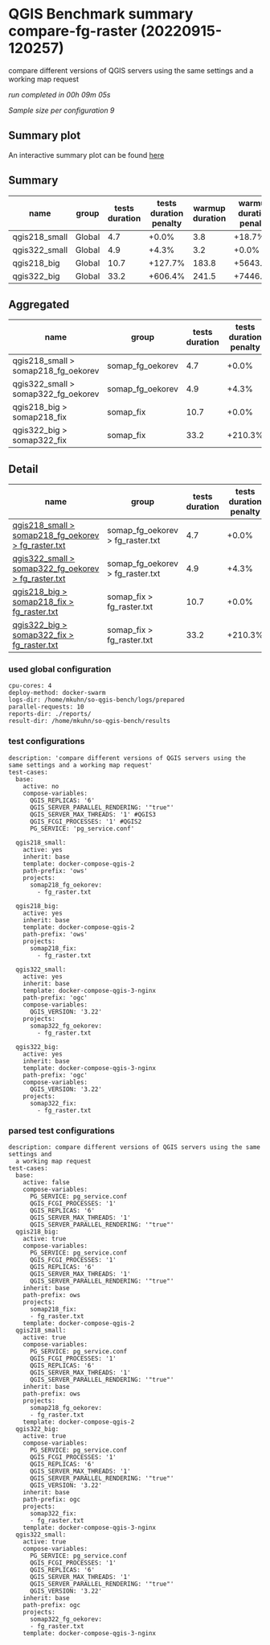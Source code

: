 # QGIS Benchmark summary compare-fg-raster (20220915-120257)


compare different versions of QGIS servers using the same settings and a working map request

_run completed in 00h 09m 05s_

_Sample size per configuration 9_
## Summary plot
An interactive summary plot can be found [here](report_compare-fg-raster_20220915-120257_plot.html)

## Summary
| name          | group   |   tests duration | tests duration penalty   |   warmup duration | warmup duration penalty   |   totalResTime | totalResTime penalty   |   medianResTime | medianResTime penalty   |   minResTime |   maxResTime |   responseSizeMB |   sampleCount |   errorCount |   memMaxMB |   memAvgMB |   memMinMB |   cpuMax% |   cpuAvg% |   cpuMin% |   errorPct |
|---------------|---------|------------------|--------------------------|-------------------|---------------------------|----------------|------------------------|-----------------|-------------------------|--------------|--------------|------------------|---------------|--------------|------------|------------|------------|-----------|-----------|-----------|------------|
| qgis218_small | Global  |              4.7 | +0.0%                    |               3.8 | +18.7%                    |            2.2 | +0.0%                  |             263 | +0.0%                   |          211 |          285 |             13.6 |             9 |            0 |     6196.1 |     6196.1 |     6196.1 |       0.2 |       0.2 |       0.2 |          0 |
| qgis322_small | Global  |              4.9 | +4.3%                    |               3.2 | +0.0%                     |            2.7 | +22.6%                 |             322 | +22.4%                  |          251 |          341 |             15.2 |             9 |            0 |     -inf   |      nan   |      inf   |    -inf   |     nan   |     inf   |          0 |
| qgis218_big   | Global  |             10.7 | +127.7%                  |             183.8 | +5643.8%                  |           47.1 | +1999.3%               |            6451 | +2352.9%                |         2475 |         6761 |             13.6 |             9 |            0 |     9863.1 |     9424.9 |     8781.1 |      56.3 |      35.9 |       3.3 |          0 |
| qgis322_big   | Global  |             33.2 | +606.4%                  |             241.5 | +7446.9%                  |           31.7 | +1315.1%               |             324 | +23.2%                  |          257 |        29284 |             15.2 |             9 |            0 |    11913.2 |    11828.6 |    10881.8 |      19.6 |       2.9 |       1.8 |          0 |

## Aggregated
| name                                | group            |   tests duration | tests duration penalty   |   warmup duration | warmup duration penalty   |   totalResTime | totalResTime penalty   |   medianResTime | medianResTime penalty   |   minResTime |   maxResTime |   responseSizeMB |   sampleCount |   errorCount |   memMaxMB |   memAvgMB |   memMinMB |   cpuMax% |   cpuAvg% |   cpuMin% |   errorPct |
|-------------------------------------|------------------|------------------|--------------------------|-------------------|---------------------------|----------------|------------------------|-----------------|-------------------------|--------------|--------------|------------------|---------------|--------------|------------|------------|------------|-----------|-----------|-----------|------------|
| qgis218_small > somap218_fg_oekorev | somap_fg_oekorev |              4.7 | +0.0%                    |               3.8 | +18.7%                    |            2.2 | +0.0%                  |             263 | +0.0%                   |          211 |          285 |             13.6 |             9 |            0 |     6196.1 |     6196.1 |     6196.1 |       0.2 |       0.2 |       0.2 |          0 |
| qgis322_small > somap322_fg_oekorev | somap_fg_oekorev |              4.9 | +4.3%                    |               3.2 | +0.0%                     |            2.7 | +22.6%                 |             322 | +22.4%                  |          251 |          341 |             15.2 |             9 |            0 |     -inf   |      nan   |      inf   |    -inf   |     nan   |     inf   |          0 |
| qgis218_big > somap218_fix          | somap_fix        |             10.7 | +0.0%                    |             183.8 | +0.0%                     |           47.1 | +48.3%                 |            6451 | +1891.0%                |         2475 |         6761 |             13.6 |             9 |            0 |     9863.1 |     9424.9 |     8781.1 |      56.3 |      35.9 |       3.3 |          0 |
| qgis322_big > somap322_fix          | somap_fix        |             33.2 | +210.3%                  |             241.5 | +31.4%                    |           31.7 | +0.0%                  |             324 | +0.0%                   |          257 |        29284 |             15.2 |             9 |            0 |    11913.2 |    11828.6 |    10881.8 |      19.6 |       2.9 |       1.8 |          0 |

## Detail
| name                                                                                                                                                                             | group                            |   tests duration | tests duration penalty   |   warmup duration | warmup duration penalty   |   totalResTime | totalResTime penalty   |   medianResTime | medianResTime penalty   |   sampleCount |   errorCount |   errorPct |   meanResTime |   minResTime |   maxResTime |   pct1ResTime |   pct2ResTime |   pct3ResTime |   throughput |   receivedKBytesPerSec |   sentKBytesPerSec |   responseSizeMB |   memMaxMB |   memAvgMB |   memMinMB |   cpuMax% |   cpuAvg% |   cpuMin% |
|----------------------------------------------------------------------------------------------------------------------------------------------------------------------------------|----------------------------------|------------------|--------------------------|-------------------|---------------------------|----------------|------------------------|-----------------|-------------------------|---------------|--------------|------------|---------------|--------------|--------------|---------------|---------------|---------------|--------------|------------------------|--------------------|------------------|------------|------------|------------|-----------|-----------|-----------|
| [qgis218_small > somap218_fg_oekorev > fg_raster.txt](../results/details/compare-fg-raster/20220915-120257/qgis218_small/somap218_fg_oekorev/fg_raster.txt/dashboard/index.html) | somap_fg_oekorev > fg_raster.txt |              4.7 | +0.0%                    |               3.8 | +18.7%                    |            2.2 | +0.0%                  |             263 | +0.0%                   |             9 |            0 |          0 |       249.111 |          211 |          285 |           285 |           285 |           285 |    12.7841   |              19817.7   |           4.90639  |             13.6 |     6196.1 |     6196.1 |     6196.1 |       0.2 |       0.2 |       0.2 |
| [qgis322_small > somap322_fg_oekorev > fg_raster.txt](../results/details/compare-fg-raster/20220915-120257/qgis322_small/somap322_fg_oekorev/fg_raster.txt/dashboard/index.html) | somap_fg_oekorev > fg_raster.txt |              4.9 | +4.3%                    |               3.2 | +0.0%                     |            2.7 | +22.6%                 |             322 | +22.4%                  |             9 |            0 |          0 |       305.444 |          251 |          341 |           341 |           341 |           341 |    12        |              20696.6   |           4.60547  |             15.2 |      nan   |      nan   |      nan   |     nan   |     nan   |     nan   |
| [qgis218_big > somap218_fix > fg_raster.txt](../results/details/compare-fg-raster/20220915-120257/qgis218_big/somap218_fix/fg_raster.txt/dashboard/index.html)                   | somap_fix > fg_raster.txt        |             10.7 | +0.0%                    |             183.8 | +0.0%                     |           47.1 | +48.3%                 |            6451 | +1891.0%                |             9 |            0 |          0 |      5229.67  |         2475 |         6761 |          6761 |          6761 |          6761 |     1.30284  |               2019.64  |           0.491109 |             13.6 |     9863.1 |     9424.9 |     8781.1 |      56.3 |      35.9 |       3.3 |
| [qgis322_big > somap322_fix > fg_raster.txt](../results/details/compare-fg-raster/20220915-120257/qgis322_big/somap322_fix/fg_raster.txt/dashboard/index.html)                   | somap_fix > fg_raster.txt        |             33.2 | +210.3%                  |             241.5 | +31.4%                    |           31.7 | +0.0%                  |             324 | +0.0%                   |             9 |            0 |          0 |      3525.22  |          257 |        29284 |         29284 |         29284 |         29284 |     0.303951 |                524.229 |           0.114575 |             15.2 |    11913.2 |    11828.6 |    10881.8 |      19.6 |       2.9 |       1.8 |

### used global configuration

```
cpu-cores: 4
deploy-method: docker-swarm
logs-dir: /home/mkuhn/so-qgis-bench/logs/prepared
parallel-requests: 10
reports-dir: ./reports/
result-dir: /home/mkuhn/so-qgis-bench/results

```
### test configurations

```
description: 'compare different versions of QGIS servers using the same settings and a working map request'
test-cases:
  base:
    active: no
    compose-variables:
      QGIS_REPLICAS: '6'
      QGIS_SERVER_PARALLEL_RENDERING: '"true"'
      QGIS_SERVER_MAX_THREADS: '1' #QGIS3
      QGIS_FCGI_PROCESSES: '1' #QGIS2
      PG_SERVICE: 'pg_service.conf'

  qgis218_small:
    active: yes
    inherit: base
    template: docker-compose-qgis-2
    path-prefix: 'ows'
    projects:
      somap218_fg_oekorev:
        - fg_raster.txt

  qgis218_big:
    active: yes
    inherit: base
    template: docker-compose-qgis-2
    path-prefix: 'ows'
    projects:
      somap218_fix:
        - fg_raster.txt

  qgis322_small:
    active: yes
    inherit: base
    template: docker-compose-qgis-3-nginx
    path-prefix: 'ogc'
    compose-variables:
      QGIS_VERSION: '3.22'
    projects:
      somap322_fg_oekorev:
        - fg_raster.txt

  qgis322_big:
    active: yes
    inherit: base
    template: docker-compose-qgis-3-nginx
    path-prefix: 'ogc'
    compose-variables:
      QGIS_VERSION: '3.22'
    projects:
      somap322_fix:
        - fg_raster.txt
```
### parsed test configurations

```
description: compare different versions of QGIS servers using the same settings and
  a working map request
test-cases:
  base:
    active: false
    compose-variables:
      PG_SERVICE: pg_service.conf
      QGIS_FCGI_PROCESSES: '1'
      QGIS_REPLICAS: '6'
      QGIS_SERVER_MAX_THREADS: '1'
      QGIS_SERVER_PARALLEL_RENDERING: '"true"'
  qgis218_big:
    active: true
    compose-variables:
      PG_SERVICE: pg_service.conf
      QGIS_FCGI_PROCESSES: '1'
      QGIS_REPLICAS: '6'
      QGIS_SERVER_MAX_THREADS: '1'
      QGIS_SERVER_PARALLEL_RENDERING: '"true"'
    inherit: base
    path-prefix: ows
    projects:
      somap218_fix:
      - fg_raster.txt
    template: docker-compose-qgis-2
  qgis218_small:
    active: true
    compose-variables:
      PG_SERVICE: pg_service.conf
      QGIS_FCGI_PROCESSES: '1'
      QGIS_REPLICAS: '6'
      QGIS_SERVER_MAX_THREADS: '1'
      QGIS_SERVER_PARALLEL_RENDERING: '"true"'
    inherit: base
    path-prefix: ows
    projects:
      somap218_fg_oekorev:
      - fg_raster.txt
    template: docker-compose-qgis-2
  qgis322_big:
    active: true
    compose-variables:
      PG_SERVICE: pg_service.conf
      QGIS_FCGI_PROCESSES: '1'
      QGIS_REPLICAS: '6'
      QGIS_SERVER_MAX_THREADS: '1'
      QGIS_SERVER_PARALLEL_RENDERING: '"true"'
      QGIS_VERSION: '3.22'
    inherit: base
    path-prefix: ogc
    projects:
      somap322_fix:
      - fg_raster.txt
    template: docker-compose-qgis-3-nginx
  qgis322_small:
    active: true
    compose-variables:
      PG_SERVICE: pg_service.conf
      QGIS_FCGI_PROCESSES: '1'
      QGIS_REPLICAS: '6'
      QGIS_SERVER_MAX_THREADS: '1'
      QGIS_SERVER_PARALLEL_RENDERING: '"true"'
      QGIS_VERSION: '3.22'
    inherit: base
    path-prefix: ogc
    projects:
      somap322_fg_oekorev:
      - fg_raster.txt
    template: docker-compose-qgis-3-nginx

```